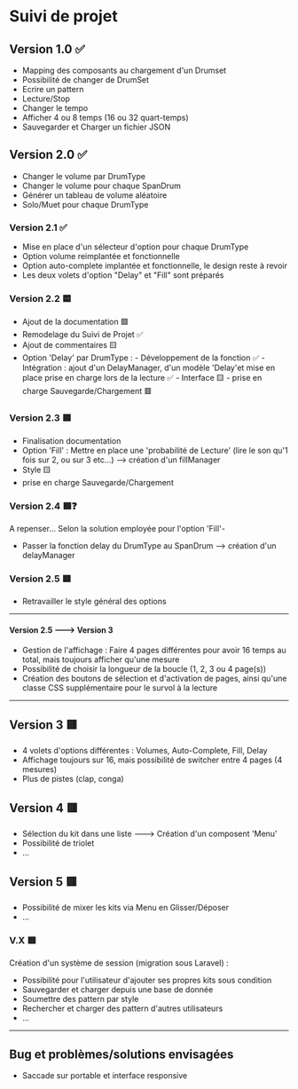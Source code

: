 # Suivi de projet

## Version 1.0 ✅

- Mapping des composants au chargement d'un Drumset
- Possibilité de changer de DrumSet
- Ecrire un pattern
- Lecture/Stop
- Changer le tempo
- Afficher 4 ou 8 temps (16 ou 32 quart-temps)
- Sauvegarder et Charger un fichier JSON

## Version 2.0 ✅

- Changer le volume par DrumType
- Changer le volume pour chaque SpanDrum
- Générer un tableau de volume aléatoire
- Solo/Muet pour chaque DrumType

### Version 2.1 ✅

- Mise en place d'un sélecteur d'option pour chaque DrumType
- Option volume reimplantée et fonctionnelle
- Option auto-complete implantée et fonctionnelle, le design reste à revoir
- Les deux volets d'option "Delay" et "Fill" sont préparés

### Version 2.2 🟨

- Ajout de la documentation 🟩
- Remodelage du Suivi de Projet ✅
- Ajout de commentaires 🟨
- Option 'Delay' par DrumType :
        - Développement de la fonction ✅
        - Intégration : ajout d'un DelayManager, d'un modèle 'Delay'et mise en place prise en charge lors de la lecture ✅
        - Interface 🟨
        - prise en charge Sauvegarde/Chargement 🟥

### Version 2.3 🟥

- Finalisation documentation
- Option 'Fill' : Mettre en place une 'probabilité de Lecture' (lire le son qu'1 fois sur 2, ou sur 3 etc...) --> création d'un fillManager
- Style 🟨
- prise en charge Sauvegarde/Chargement

### Version 2.4 🟥❓

A repenser... Selon la solution employée pour l'option 'Fill'-

- Passer la fonction delay du DrumType au SpanDrum --> création d'un delayManager

### Version 2.5 🟥

- Retravailler le style général des options

----

#### Version 2.5 ---> Version 3

- Gestion de l'affichage : Faire 4 pages différentes pour avoir 16 temps au total, mais toujours afficher qu'une mesure
- Possibilité de choisir la longueur de la boucle (1, 2, 3 ou 4 page(s))
- Création des boutons de sélection et d'activation de pages, ainsi qu'une classe CSS supplémentaire pour le survol à la lecture

----

## Version 3 🟥

- 4 volets d'options différentes : Volumes, Auto-Complete, Fill, Delay
- Affichage toujours sur 16, mais possibilité de switcher entre 4 pages (4 mesures)
- Plus de pistes (clap, conga)

## Version 4 🟥

- Sélection du kit dans une liste ---> Création d'un composent 'Menu'
- Possibilité de triolet
- ...

## Version 5 🟥

- Possibilité de mixer les kits via Menu en Glisser/Déposer
- ...

### V.X 🟥

Création d'un système de session (migration sous Laravel) :

- Possibilité pour l'utilisateur d'ajouter ses propres kits sous condition
- Sauvegarder et charger depuis une base de donnée
- Soumettre des pattern par style
- Rechercher et charger des pattern d'autres utilisateurs
- ...

----

## Bug et problèmes/solutions envisagées

- Saccade sur portable et interface responsive
